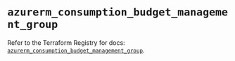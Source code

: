 # `azurerm_consumption_budget_management_group`

Refer to the Terraform Registry for docs: [`azurerm_consumption_budget_management_group`](https://registry.terraform.io/providers/hashicorp/azurerm/4.24.0/docs/resources/consumption_budget_management_group).
